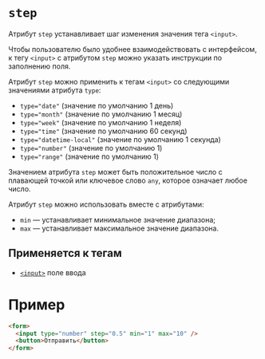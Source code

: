# `step`

Атрибут `step` устанавливает шаг изменения значения тега `<input>`.

Чтобы пользователю было удобнее взаимодействовать с интерфейсом, к тегу `<input>` с атрибутом `step` можно указать инструкции по заполнению поля.

Атрибут `step` можно применить к тегам `<input>` со следующими значениями атрибута `type`:

- `type="date"` (значение по умолчанию 1 день)
- `type="month"` (значение по умолчанию 1 месяц)
- `type="week"` (значение по умолчанию 1 неделя)
- `type="time"` (значение по умолчанию 60 секунд)
- `type="datetime-local"` (значение по умолчанию 1 секунда)
- `type="number"` (значение по умолчанию 1)
- `type="range"` (значение по умолчанию 1)

Значением атрибута `step` может быть положительное число с плавающей точкой или ключевое слово `any`, которое означает любое число.

Атрибут `step` можно использовать вместе с атрибутами:

- `min` — устанавливает минимальное значение диапазона;
- `max` — устанавливает максимальное значение диапазона.

## Применяется к тегам

- [`<input>`](../Tags/input.md) поле ввода

# Пример

```html
<form>
  <input type="number" step="0.5" min="1" max="10" />
  <button>Отправить</button>
</form>
```
